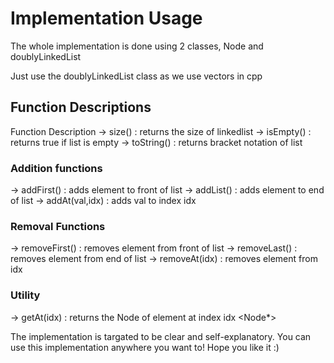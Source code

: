 
# Implementation Usage

The whole implementation is done using 2 classes, Node and doublyLinkedList

Just use the doublyLinkedList class as we use vectors in cpp

## Function Descriptions

Function Description
-> size() : returns the size of linkedlist 
-> isEmpty() : returns true if list is empty 
-> toString() : returns bracket notation of list

### Addition functions 
-> addFirst() : adds element to front of list 
-> addList() : adds element to end of list
-> addAt(val,idx) : adds val to index idx

### Removal Functions 
-> removeFirst() : removes element from front of list 
-> removeLast() : removes element from end of list 
-> removeAt(idx) : removes element from idx

### Utility 
-> getAt(idx) : returns the Node of element at index idx <Node*>

The implementation is targated to be clear and self-explanatory. You can use this implementation anywhere you want to! Hope you like it :)
